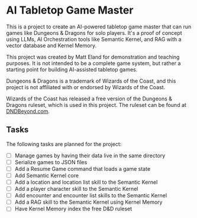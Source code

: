 # AI Tabletop Game Master

This is a project to create an AI-powered tabletop game master that can run games like Dungeons & Dragons for solo players. It's a proof of concept using LLMs, AI Orchestration tools like Semantic Kernel, and RAG with a vector database and Kernel Memory.

This project was created by Matt Eland for demonstration and teaching purposes. It is not intended to be a complete game system, but rather a starting point for building AI-assisted tabletop games.

Dungeons & Dragons is a trademark of Wizards of the Coast, and this project is not affiliated with or endorsed by Wizards of the Coast.

Wizards of the Coast has released a free version of the Dungeons & Dragons ruleset, which is used in this project. The ruleset can be found at [DNDBeyond.com](https://www.dndbeyond.com/sources/dnd/br-2024?&icid_medium=organic&icid_source=editorial&icid_campaign=dnd_free_rules_2024&icid_content=article_1804).

## Tasks

The following tasks are planned for the project:

- [ ] Manage games by having their data live in the same directory
- [ ] Serialize games to JSON files
- [ ] Add a Resume Game command that loads a game state
- [ ] Add Semantic Kernel core
- [ ] Add a location and location list skill to the Semantic Kernel
- [ ] Add a player character skill to the Semantic Kernel
- [ ] Add encounter and encounter list skills to the Semantic Kernel
- [ ] Add a RAG skill to the Semantic Kernel using Kernel Memory
- [ ] Have Kernel Memory index the free D&D ruleset